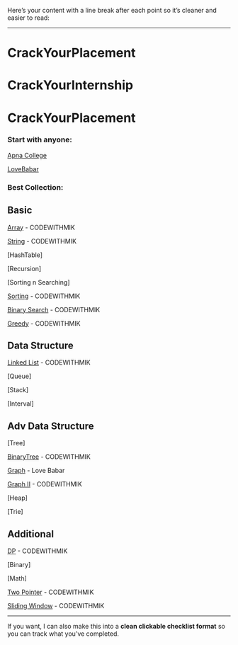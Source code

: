 Here’s your content with a line break after each point so it’s cleaner and easier to read:

---

# CrackYourPlacement

# CrackYourInternship

# CrackYourPlacement

### Start with anyone:

[Apna College](https://www.youtube.com/playlist?list=PLfqMhTWNBTe137I_EPQd34TsgV6IO55pt)

[LoveBabar](https://www.youtube.com/playlist?list=PLDzeHZWIZsTryvtXdMr6rPh4IDexB5NIA)

### Best Collection:

## Basic

[Array](https://www.youtube.com/playlist?list=PLpIkg8OmuX-K6A0sEPFxOSJh4_AjCGAFf) - CODEWITHMIK

[String](https://www.youtube.com/watch?v=I7drewKcN1Y&list=PLpIkg8OmuX-KRHVXwqSixQC9UE6DsHnWa) - CODEWITHMIK

\[HashTable]

\[Recursion]

\[Sorting n Searching]

[Sorting](https://www.youtube.com/watch?v=zW-8-6A2gxM&list=PLpIkg8OmuX-IL10lD6_K7SfGoBqXTDyYI) - CODEWITHMIK

[Binary Search](https://www.youtube.com/playlist?list=PLpIkg8OmuX-LkgtrEF7eyyYWJM3m5tVQY) - CODEWITHMIK

[Greedy](https://www.youtube.com/playlist?list=PLpIkg8OmuX-J8_n8Vy9P9I3KvyDcPMzRU) - CODEWITHMIK

## Data Structure

[Linked List](https://www.youtube.com/playlist?list=PLpIkg8OmuX-LH398-_ZcuHiRueOdsJbXU) - CODEWITHMIK

\[Queue]

\[Stack]

\[Interval]

## Adv Data Structure

\[Tree]

[BinaryTree](https://www.youtube.com/playlist?list=PLpIkg8OmuX-K23LhcamOcDlTBisiNJy5E) - CODEWITHMIK

[Graph](https://www.youtube.com/playlist?list=PLDzeHZWIZsTobi35C3I-tKB3tRDX6YxuA) - Love Babar

[Graph II](https://www.youtube.com/watch?v=H3kSFSv-t30&list=PLpIkg8OmuX-I_49pdy1XFY6OcATnxUrrO) - CODEWITHMIK

\[Heap]

\[Trie]

## Additional

[DP](https://www.youtube.com/watch?v=smTnSl6UKi0&list=PLpIkg8OmuX-L_QqcKB5abYynQbonaNcq3&pp=0gcJCWUEOCosWNin) - CODEWITHMIK

\[Binary]

\[Math]

[Two Pointer](https://www.youtube.com/playlist?list=PLpIkg8OmuX-LtRw7om1-EV6aJMRKjbSSR) - CODEWITHMIK

[Sliding Window](https://www.youtube.com/playlist?list=PLpIkg8OmuX-J2Ivo9YdY7bRDstPPTVGvN) - CODEWITHMIK

---

If you want, I can also make this into a **clean clickable checklist format** so you can track what you’ve completed.
